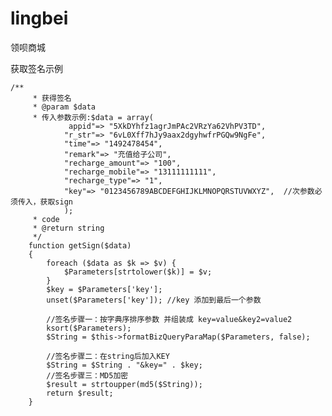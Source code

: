# lingbei
领呗商城


获取签名示例
<pre><code>/**
     * 获得签名
     * @param $data
     * 传入参数示例:$data = array(
             appid"=> "5XkDYhfz1agrJmPAc2VRzYa62VhPV3TD",
            "r_str"=> "6vL0Xff7hJy9aax2dgyhwfrPGQw9NgFe",
            "time"=> "1492478454",
            "remark"=> "充值给子公司",
            "recharge_amount"=> "100",
            "recharge_mobile"=> "13111111111",
            "recharge_type"=> "1",
            "key"=> "0123456789ABCDEFGHIJKLMNOPQRSTUVWXYZ",  //次参数必须传入，获取sign
            );
     * code
     * @return string
     */
    function getSign($data)
    {
        foreach ($data as $k => $v) {
            $Parameters[strtolower($k)] = $v;
        }
        $key = $Parameters['key'];
        unset($Parameters['key']); //key 添加到最后一个参数

        //签名步骤一：按字典序排序参数 并组装成 key=value&key2=value2
        ksort($Parameters);
        $String = $this->formatBizQueryParaMap($Parameters, false);

        //签名步骤二：在string后加入KEY
        $String = $String . "&key=" . $key;
        //签名步骤三：MD5加密
        $result = strtoupper(md5($String));
        return $result;
    }</code></pre>
